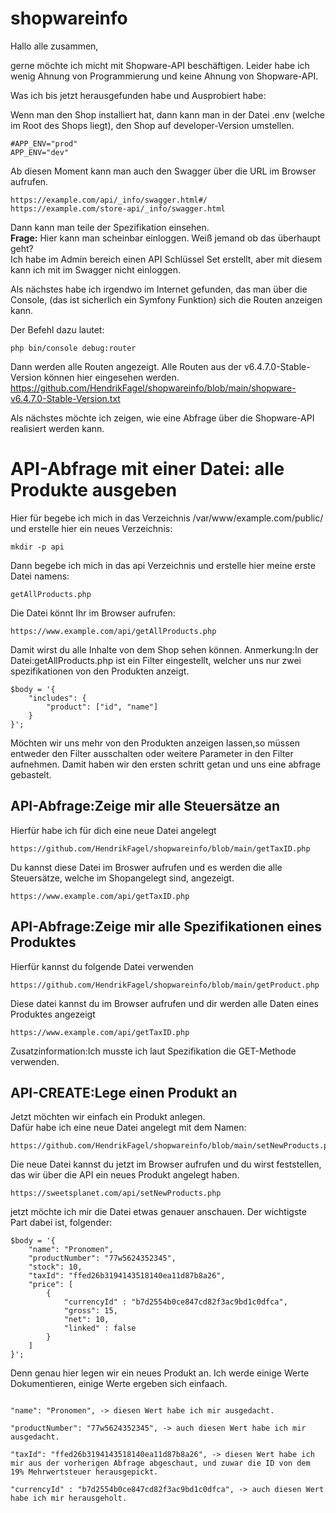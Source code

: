 # shopwareinfo
Hallo alle zusammen, <br>

gerne möchte ich micht mit Shopware-API beschäftigen. Leider habe ich wenig Ahnung von Programmierung und keine Ahnung von Shopware-API.

Was ich bis jetzt herausgefunden habe und Ausprobiert habe: 

Wenn man den Shop installiert hat, dann kann man in der Datei .env (welche im Root des Shops liegt), den Shop auf developer-Version umstellen. 
~~~
#APP_ENV="prod"
APP_ENV="dev"
~~~
Ab diesen Moment kann man auch den Swagger über die URL im Browser aufrufen. 
~~~
https://example.com/api/_info/swagger.html#/
https://example.com/store-api/_info/swagger.html
~~~

Dann kann man teile der Spezifikation einsehen. <br>
**Frage:** Hier kann man scheinbar einloggen. Weiß jemand ob das überhaupt geht? <br>
Ich habe im Admin bereich einen API Schlüssel Set erstellt, aber mit diesem kann ich mit im Swagger nicht einloggen. <br>

Als nächstes habe ich irgendwo im Internet gefunden, das man über die Console, (das ist sicherlich ein Symfony Funktion) sich die Routen anzeigen kann. 

Der Befehl dazu lautet: 
~~~
php bin/console debug:router
~~~

Dann werden alle Routen angezeigt. Alle Routen aus der v6.4.7.0-Stable-Version können hier eingesehen werden. <br>
https://github.com/HendrikFagel/shopwareinfo/blob/main/shopware-v6.4.7.0-Stable-Version.txt

Als nächstes möchte ich zeigen, wie eine Abfrage über die Shopware-API realisiert werden kann.

# API-Abfrage mit einer Datei: alle Produkte ausgeben
Hier für begebe ich mich in das Verzeichnis /var/www/example.com/public/ und erstelle hier ein neues Verzeichnis:<br>
~~~
mkdir -p api
~~~
Dann begebe ich mich in das api Verzeichnis und erstelle hier meine erste Datei namens: 
~~~
getAllProducts.php
~~~
Die Datei könnt Ihr im Browser aufrufen: 
~~~
https://www.example.com/api/getAllProducts.php
~~~
Damit wirst du alle Inhalte von dem Shop sehen können. 
Anmerkung:In der Datei:getAllProducts.php ist ein Filter eingestellt, welcher uns nur zwei spezifikationen von den Produkten anzeigt. 
~~~
$body = '{
    "includes": {
        "product": ["id", "name"]
    }
}';
~~~
Möchten wir uns mehr von den Produkten anzeigen lassen,so müssen entweder den Filter ausschalten oder weitere Parameter in den Filter aufnehmen.
Damit haben wir den ersten schritt getan und uns eine abfrage gebastelt.
## API-Abfrage:Zeige mir alle Ѕteuersätze an
Hierfür habe ich für dich eine neue Datei angelegt<br>
~~~
https://github.com/HendrikFagel/shopwareinfo/blob/main/getTaxID.php
~~~
Du kannst diese Datei im Broswer aufrufen und es werden die alle Steuersätze, welche im Shopangelegt sind, angezeigt.
~~~
https://www.example.com/api/getTaxID.php
~~~
## API-Abfrage:Zeige mir alle Spezifikationen eines Produktes
Hierfür kannst du folgende Datei verwenden
~~~
https://github.com/HendrikFagel/shopwareinfo/blob/main/getProduct.php
~~~
Diese datei kannst du im Browser aufrufen und dir werden alle Daten eines Produktes angezeigt
~~~
https://www.example.com/api/getTaxID.php
~~~
Zusatzinformation:Ich musste ich laut Spezifikation die GET-Methode verwenden. 

## API-CREATE:Lege einen Produkt an
Jetzt möchten wir einfach ein Produkt anlegen. <br>
Dafür habe ich eine neue Datei angelegt mit dem Namen: 
~~~
https://github.com/HendrikFagel/shopwareinfo/blob/main/setNewProducts.php
~~~
Die neue Datei kannst du jetzt im Browser aufrufen und du wirst feststellen, das wir über die API ein neues Produkt angelegt haben.
~~~
https://sweetsplanet.com/api/setNewProducts.php
~~~
jetzt möchte ich mir die Datei etwas genauer anschauen. Der wichtigste Part dabei ist, folgender: 
~~~
$body = '{
    "name": "Pronomen",
    "productNumber": "77w5624352345",
    "stock": 10,
    "taxId": "ffed26b3194143518140ea11d87b8a26",
    "price": [
        {
            "currencyId" : "b7d2554b0ce847cd82f3ac9bd1c0dfca", 
            "gross": 15, 
            "net": 10, 
            "linked" : false
        }
    ]
}';
~~~
Denn genau hier legen wir ein neues Produkt an. Ich werde einige Werte Dokumentieren, einige Werte ergeben sich einfaach. 
~~~

"name": "Pronomen", -> diesen Wert habe ich mir ausgedacht.

"productNumber": "77w5624352345", -> auch diesen Wert habe ich mir ausgedacht.

"taxId": "ffed26b3194143518140ea11d87b8a26", -> diesen Wert habe ich mir aus der vorherigen Abfrage abgeschaut, und zuwar die ID von dem 19% Mehrwertsteuer herausgepickt.

"currencyId" : "b7d2554b0ce847cd82f3ac9bd1c0dfca", -> auch diesen Wert habe ich mir herausgeholt.

~~~












